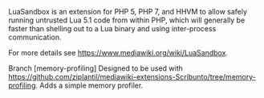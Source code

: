 LuaSandbox is an extension for PHP 5, PHP 7, and HHVM to allow safely
running untrusted Lua 5.1 code from within PHP, which will generally
be faster than shelling out to a Lua binary and using inter-process
communication.

For more details see <https://www.mediawiki.org/wiki/LuaSandbox>.



Branch [memory-profiling]
Designed to be used with <https://github.com/ziplantil/mediawiki-extensions-Scribunto/tree/memory-profiling>.
Adds a simple memory profiler.



